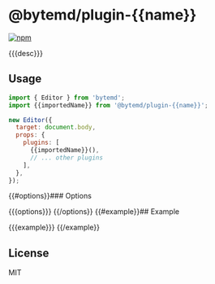 # @bytemd/plugin-{{name}}

[![npm](https://img.shields.io/npm/v/@bytemd/plugin-{{name}}.svg)](https://npm.im/@bytemd/plugin-{{name}})

{{{desc}}}

## Usage

```js
import { Editor } from 'bytemd';
import {{importedName}} from '@bytemd/plugin-{{name}}';

new Editor({
  target: document.body,
  props: {
    plugins: [
      {{importedName}}(),
      // ... other plugins
    ],
  },
});
```

{{#options}}### Options

{{{options}}}
{{/options}}
{{#example}}## Example

{{{example}}}
{{/example}}
## License

MIT
